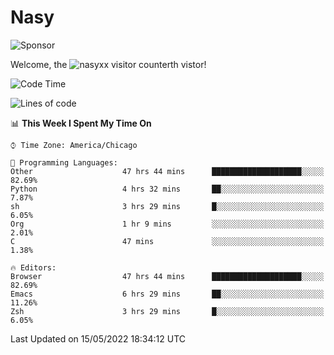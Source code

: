 # Nasy

<!--
<p align="center">
<img height="200" src="https://github-readme-stats.vercel.app/api?username=nasyxx&count_private=true&show_icons=true&theme=dracula&include_all_commits=true"/>
<img height="200" src="https://github-readme-stats.vercel.app/api/top-langs/?username=nasyxx&theme=dracula&hide=html,jupyter+notebook&count_private=true&show_icons=true"/>
</p>

  
----------------
-->

![Sponsor](https://img.shields.io/static/v1.svg?label=Sponsor&message=%E2%9D%A4&logo=GitHub&style=flat&color=pink)
 
Welcome, the ![nasyxx visitor counter](https://count.getloli.com/get/@nasyxx?theme=rule34)th vistor!
 
<!--START_SECTION:waka-->
![Code Time](http://img.shields.io/badge/Code%20Time-2%2C389%20hrs%2024%20mins-blue)

![Lines of code](https://img.shields.io/badge/From%20Hello%20World%20I%27ve%20Written-5%20Million%20lines%20of%20code-blue)

📊 **This Week I Spent My Time On** 

```text
⌚︎ Time Zone: America/Chicago

💬 Programming Languages: 
Other                    47 hrs 44 mins      ████████████████████░░░░░   82.69% 
Python                   4 hrs 32 mins       ██░░░░░░░░░░░░░░░░░░░░░░░   7.87% 
sh                       3 hrs 29 mins       █░░░░░░░░░░░░░░░░░░░░░░░░   6.05% 
Org                      1 hr 9 mins         ░░░░░░░░░░░░░░░░░░░░░░░░░   2.01% 
C                        47 mins             ░░░░░░░░░░░░░░░░░░░░░░░░░   1.38%

🔥 Editors: 
Browser                  47 hrs 44 mins      ████████████████████░░░░░   82.69% 
Emacs                    6 hrs 29 mins       ██░░░░░░░░░░░░░░░░░░░░░░░   11.26% 
Zsh                      3 hrs 29 mins       █░░░░░░░░░░░░░░░░░░░░░░░░   6.05%

```


 Last Updated on 15/05/2022 18:34:12 UTC
<!--END_SECTION:waka-->

<!-- ![visitors](https://visitor-badge.laobi.icu/badge?page_id=nasyxx.nasyxx) -->

